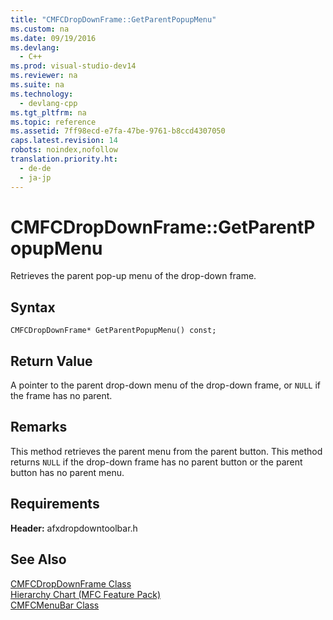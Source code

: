 ```yaml
---
title: "CMFCDropDownFrame::GetParentPopupMenu"
ms.custom: na
ms.date: 09/19/2016
ms.devlang: 
  - C++
ms.prod: visual-studio-dev14
ms.reviewer: na
ms.suite: na
ms.technology: 
  - devlang-cpp
ms.tgt_pltfrm: na
ms.topic: reference
ms.assetid: 7ff98ecd-e7fa-47be-9761-b8ccd4307050
caps.latest.revision: 14
robots: noindex,nofollow
translation.priority.ht: 
  - de-de
  - ja-jp
---
```

# CMFCDropDownFrame::GetParentPopupMenu
Retrieves the parent pop-up menu of the drop-down frame.  
  
## Syntax  
  
```  
CMFCDropDownFrame* GetParentPopupMenu() const;  
```  
  
## Return Value  
 A pointer to the parent drop-down menu of the drop-down frame, or `NULL` if the frame has no parent.  
  
## Remarks  
 This method retrieves the parent menu from the parent button. This method returns `NULL` if the drop-down frame has no parent button or the parent button has no parent menu.  
  
## Requirements  
 **Header:** afxdropdowntoolbar.h  
  
## See Also  
 [CMFCDropDownFrame Class](../vs140/CMFCDropDownFrame-Class.md)   
 [Hierarchy Chart (MFC Feature Pack)](../vs140/Hierarchy-Chart.md)   
 [CMFCMenuBar Class](../vs140/CMFCMenuBar-Class.md)